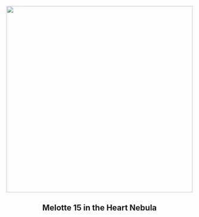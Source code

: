 
<p align="center"><img src="https://apod.nasa.gov/apod/image/2409/HeartMelotte_McInnis_960.jpg" width="500" height="500"></p>
<h2 align="center"> Melotte 15 in the Heart Nebula </h2>
